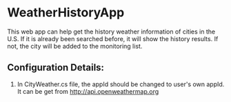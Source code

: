 # WeatherHistoryApp
This web app can help get the history weather information of cities in the U.S. If it is already been searched before, it will show the history results. If not, the city will be added to the monitoring list. 


## Configuration Details:
1. In CityWeather.cs file, the appId should be changed to user's own appId. It can be get from http://api.openweathermap.org

